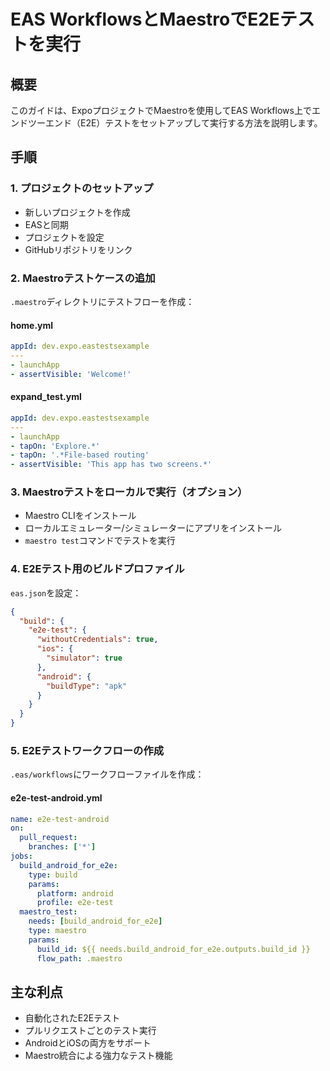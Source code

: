 # EAS WorkflowsとMaestroでE2Eテストを実行

## 概要
このガイドは、ExpoプロジェクトでMaestroを使用してEAS Workflows上でエンドツーエンド（E2E）テストをセットアップして実行する方法を説明します。

## 手順

### 1. プロジェクトのセットアップ
- 新しいプロジェクトを作成
- EASと同期
- プロジェクトを設定
- GitHubリポジトリをリンク

### 2. Maestroテストケースの追加
`.maestro`ディレクトリにテストフローを作成：

#### home.yml
```yaml
appId: dev.expo.eastestsexample
---
- launchApp
- assertVisible: 'Welcome!'
```

#### expand_test.yml
```yaml
appId: dev.expo.eastestsexample
---
- launchApp
- tapOn: 'Explore.*'
- tapOn: '.*File-based routing'
- assertVisible: 'This app has two screens.*'
```

### 3. Maestroテストをローカルで実行（オプション）
- Maestro CLIをインストール
- ローカルエミュレーター/シミュレーターにアプリをインストール
- `maestro test`コマンドでテストを実行

### 4. E2Eテスト用のビルドプロファイル
`eas.json`を設定：
```json
{
  "build": {
    "e2e-test": {
      "withoutCredentials": true,
      "ios": {
        "simulator": true
      },
      "android": {
        "buildType": "apk"
      }
    }
  }
}
```

### 5. E2Eテストワークフローの作成
`.eas/workflows`にワークフローファイルを作成：

#### e2e-test-android.yml
```yaml
name: e2e-test-android
on:
  pull_request:
    branches: ['*']
jobs:
  build_android_for_e2e:
    type: build
    params:
      platform: android
      profile: e2e-test
  maestro_test:
    needs: [build_android_for_e2e]
    type: maestro
    params:
      build_id: ${{ needs.build_android_for_e2e.outputs.build_id }}
      flow_path: .maestro
```

## 主な利点
- 自動化されたE2Eテスト
- プルリクエストごとのテスト実行
- AndroidとiOSの両方をサポート
- Maestro統合による強力なテスト機能
